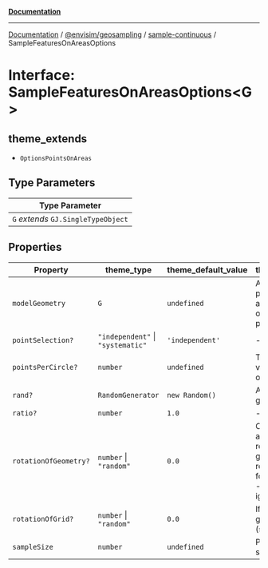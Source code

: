 [**Documentation**](../../../../README.md)

---

[Documentation](../../../../README.md) / [@envisim/geosampling](../../README.md) / [sample-continuous](../README.md) / SampleFeaturesOnAreasOptions

# Interface: SampleFeaturesOnAreasOptions\<G\>

## theme_extends

- `OptionsPointsOnAreas`

## Type Parameters

| Type Parameter                      |
| ----------------------------------- |
| `G` _extends_ `GJ.SingleTypeObject` |

## Properties

| Property                                              | theme_type                        | theme_default_value | theme_description                                                                                                                    |
| ----------------------------------------------------- | --------------------------------- | ------------------- | ------------------------------------------------------------------------------------------------------------------------------------ |
| <a id="modelgeometry"></a> `modelGeometry`            | `G`                               | `undefined`         | A model feature of points or lines or areas to be placed on the selected points.                                                     |
| <a id="pointselection"></a> `pointSelection?`         | `"independent"` \| `"systematic"` | `'independent'`     | -                                                                                                                                    |
| <a id="pointspercircle"></a> `pointsPerCircle?`       | `number`                          | `undefined`         | The number of vertices to create on the circle                                                                                       |
| <a id="rand"></a> `rand?`                             | `RandomGenerator`                 | `new Random()`      | An random number generator                                                                                                           |
| <a id="ratio"></a> `ratio?`                           | `number`                          | `1.0`               | -                                                                                                                                    |
| <a id="rotationofgeometry"></a> `rotationOfGeometry?` | `number` \| `"random"`            | `0.0`               | Optional rotation angle in degrees to rotate the model geometry. Random rotation is forced for line geometries -- option is ignored. |
| <a id="rotationofgrid"></a> `rotationOfGrid?`         | `number` \| `"random"`            | `0.0`               | If true, then the grid will be rotated (systematic only)                                                                             |
| <a id="samplesize"></a> `sampleSize`                  | `number`                          | `undefined`         | Prescribed sample size                                                                                                               |
